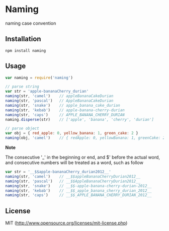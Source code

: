 # Naming
naming case convention

## Installation

``` shell
npm install naming
```

## Usage

``` javascript
var naming = require('naming')

// parse string
var str = 'apple-bananaCherry_durian'
naming(str, 'camel')    // appleBananaCakeDurian
naming(str, 'pascal')   // AppleBananaCakeDurian
naming(str, 'snake')    // apple_banana_cake_durian
naming(str, 'kebab')    // apple-banana-cherry-durian
naming(str, 'caps')     // APPLE_BANANA_CHERRY_DURIAN
naming.disperse(str)    // ['apple', 'banana', 'cherry', 'durian']

// parse object
var obj = { red_apple: 0, yellow_banana: 1, green_cake: 2 }
naming(obj, 'camel')    // { redApple: 0, yellowBanana: 1, greenCake: 2 }
```

__Note__

The consecutive '_' in the beginning or end, and $' before the actual word, and consecutive numbers will be treated as a word, such as follow

``` javascript
var str = '__$$apple-bananaCherry_durian2012__'
naming(str, 'camel')    // __$$appleBananaCherryDurian2012__
naming(str, 'pascal')   // __$$AppleBananaCherryDurian2012__
naming(str, 'snake')    // __$$-apple-banana-cherry-durian-2012__
naming(str, 'kebab')    // __$$_apple_banana_cherry_durian_2012__
naming(str, 'caps')     // __$$_APPLE_BANANA_CHERRY_DURIAN_2012__
```

## License
MIT (http://www.opensource.org/licenses/mit-license.php)
